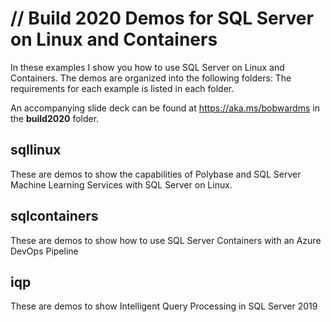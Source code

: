 # // Build 2020 Demos for SQL Server on Linux and Containers

In these examples I show you how to use SQL Server on Linux and Containers. The demos are organized into the following folders: The requirements for each example is listed in each folder.

An accompanying slide deck can be found at https://aka.ms/bobwardms in the **build2020** folder.

## sqllinux

These are demos to show the capabilities of Polybase and SQL Server Machine Learning Services with SQL Server on Linux.

## sqlcontainers

These are demos to show how to use SQL Server Containers with an Azure DevOps Pipeline

## iqp

These are demos to show Intelligent Query Processing in SQL Server 2019